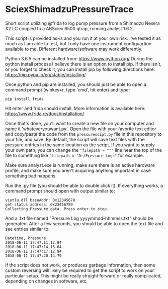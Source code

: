 # SciexShimadzuPressureTrace
Short script utilizing @frida to log pump pressure from a Shimadzu Nexera X2 LC coupled to a ABSciex 6500 qtrap, running analyst 1.6.2.

This script is provided as-is and you run it at your own risk. I've tested it as much as I am able to test, but I only have one instrument configuartion available to me. Different hardware/software may work differently.

Python 3.6.5 can be installed from: https://www.python.org/
During the python install process I believe there is an option to install pip. If there isn't, or you forget to check it, you can install pip by following directions here: https://pip.pypa.io/en/stable/installing/

Once python and pip are installed, you should just be able to open a command prompt (winkey+r, type 'cmd', hit enter) and type: 
```
pip install frida
```
Hit enter and frida should install. More information is available here: https://www.frida.re/docs/installation/

Once that's done, you'll want to create a new file on your computer and name it 'whateveryouwant.py'. Open the file with your favorite text editor and copy/paste the code from the ```pressurescipt.py``` file in this repository to your file, and save. By default, the script will save text files with the pressure entries in the same location as the script. If you want to supply your own path, you can change the ```'filepath = ""'``` line near the top of the file to something like ```'filepath = "D:/Pressure Logs"``` for example.

Make sure analyst.exe is running, make sure there is an active hardware profile, and make sure you aren't acquiring anything important in case something bad happens. 

Run the .py file (you should be able to double click it). If everything works, a command prompt should open with output similar to:
```
viutlu.dll baseAddr: 0x12345678
get status address: 0x23456789
Collecting Pressure data. Press enter to stop.
```

And a .txt file named "Pressure Log yyyymmdd-hhmmss.txt" should be generated. After a few seconds, you should be able to open the text file and see entries similar to:
```
Datetime, Pressure 
2018-06-11 17:47:11,12.94
2018-06-11 17:47:14,16.64
2018-06-11 17:47:17,12.94
2018-06-11 17:47:20,14.79
```

If the script does not work, or produces garbage information, then some custom reversing will likely be required to get the script to work on your particular setup. This might be really straight forward or really complicated, depending on changes in software, etc. 


